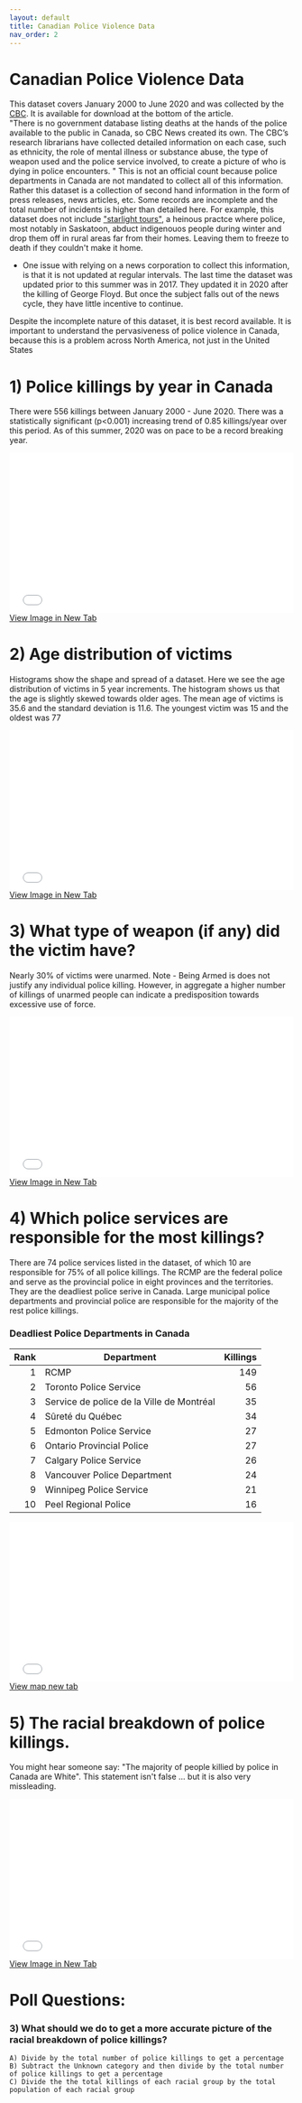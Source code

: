 ```yaml
---
layout: default
title: Canadian Police Violence Data
nav_order: 2
---
```

# Canadian Police Violence Data


This dataset covers January 2000 to June 2020 and was collected by the [CBC](https://newsinteractives.cbc.ca/fatalpoliceencounters/).  It is available for download at the bottom of the article.  
  "There is no government database listing deaths at the hands of the police available to the public in Canada, so CBC News created its own. The CBC’s research librarians have collected detailed information on each case, such as ethnicity, the role of mental illness or substance abuse, the type of weapon used and the police service involved, to create a picture of who is dying in police encounters. "
This is not an official count because police departments in Canada are not mandated to collect all of this information.  Rather this dataset is a collection of second hand information in the form of press releases, news articles, etc.  Some records are incomplete and the total number of incidents is higher than detailed here.  For example, this dataset does not include ["starlight tours"](https://en.wikipedia.org/wiki/Saskatoon_freezing_deaths), a heinous practce where police, most notably in Saskatoon, abduct indigenouos people during winter and drop them off in rural areas far from their homes.  Leaving them to freeze to death if they couldn't make it home. 
  * One issue with relying on a news corporation to collect this information, is that it is not updated at regular intervals.  The last time the dataset was updated prior to this summer was in 2017.  They updated it in 2020 after the killing of George Floyd.  But once the subject falls out of the news cycle, they have little incentive to continue.

Despite the incomplete nature of this dataset, it is best record available.  It is important to understand the pervasiveness of police violence in Canada, because this is a problem across North America, not just in the United States

# 1) Police killings by year in Canada
There were 556 killings between January 2000 - June 2020.  There was a statistically significant (p<0.001) increasing trend of 0.85 killings/year over this period.  As of this summer, 2020 was on pace to be a record breaking year.  

<div style="overflow: hidden;
  padding-top: 56.25%;
  position: relative">
  <iframe src="CA_Trendline.png" title="Processes" scrolling="no" frameborder="0"
    style="border: 0;
   height: 100%;
   left: 0;
   position: absolute;
   top: 0;
   width: 100%;">
   <p>Your browser does not support iframes.</p>
 </iframe>
</div>
<a href="CA_Trendline.png" target="_blank">View Image in New Tab</a>


# 2) Age distribution of victims
Histograms show the shape and spread of a dataset.  Here we see the age distribution of victims in 5 year increments.  The histogram shows us that the age is slightly skewed towards older ages.  The mean age of victims is 35.6 and the standard deviation is 11.6.  The youngest victim was 15 and the oldest was 77

<div style="overflow: hidden;
  padding-top: 56.25%;
  position: relative">
  <iframe src="CA_AgeHist.png" title="Processes" scrolling="no" frameborder="0"
    style="border: 0;
   height: 100%;
   left: 0;
   position: absolute;
   top: 0;
   width: 100%;">
   <p>Your browser does not support iframes.</p>
 </iframe>
</div>
<a href="CA_AgeHist.png" target="_blank">View Image in New Tab</a>

# 3) What type of weapon (if any) did the victim have?
Nearly 30% of victims were unarmed.  Note - Being Armed is does not justify any individual police killing.  However, in aggregate a higher number of killings of unarmed people can indicate a predisposition towards excessive use of force.

<div style="overflow: hidden;
  padding-top: 56.25%;
  position: relative">
  <iframe src="CA_Weapon.png" title="Processes" scrolling="no" frameborder="0"
    style="border: 0;
   height: 100%;
   left: 0;
   position: absolute;
   top: 0;
   width: 100%;">
   <p>Your browser does not support iframes.</p>
 </iframe>
</div>
<a href="CA_Weapon.png" target="_blank">View Image in New Tab</a>


# 4) Which police services are responsible for the most killings?
There are 74 police services listed in the dataset, of which 10 are responsible for 75% of all police killings.  The RCMP are the federal police and serve as the provincial police in eight provinces and the territories.  They are the deadliest police serive in Canada.  Large municipal police departments and provincial police are responsible for the majority of the rest police killings.

### Deadliest Police Departments in Canada
|Rank|               Department                |Killings|
|---:|-----------------------------------------|-------:|
|   1|RCMP                                     |     149|
|   2|Toronto Police Service                   |      56|
|   3|Service de police de la Ville de Montréal|      35|
|   4|Sûreté du Québec                         |      34|
|   5|Edmonton Police Service                  |      27|
|   6|Ontario Provincial Police                |      27|
|   7|Calgary Police Service                   |      26|
|   8|Vancouver Police Department              |      24|
|   9|Winnipeg Police Service                  |      21|
|  10|Peel Regional Police                     |      16|



<div style="overflow: hidden;
  padding-top: 56.25%;
  position: relative">
  <iframe src="PoliceViolenceIncidents.html" title="Processes" scrolling="no" frameborder="0"
    style="border: 0;
   height: 100%;
   left: 0;
   position: absolute;
   top: 0;
   width: 100%;">
   <p>Your browser does not support iframes.</p>
 </iframe>
</div>
<a href="PoliceViolenceIncidents.html" target="_blank">View map new tab</a>


# 5) The racial breakdown of police killings.
You might hear someone say: "The majority of people killied by police in Canada are White".  This statement isn't false ... but it is also very missleading.

<div style="overflow: hidden;
  padding-top: 56.25%;
  position: relative">
  <iframe src="CA_Race.png" title="Processes" scrolling="no" frameborder="0"
    style="border: 0;
   height: 100%;
   left: 0;
   position: absolute;
   top: 0;
   width: 100%;">
   <p>Your browser does not support iframes.</p>
 </iframe>
</div>
<a href="CA_Race.png" target="_blank">View Image in New Tab</a>


# Poll Questions:

### 3) What should we do to get a more accurate picture of the racial breakdown of police killings?
    A) Divide by the total number of police killings to get a percentage
    B) Subtract the Unknown category and then divide by the total number of police killings to get a percentage
    C) Divide the the total killings of each racial group by the total population of each racial group
    

